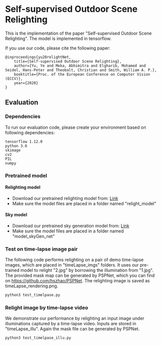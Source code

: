 # Self-supervised Outdoor Scene Relighting

This is the implementation of the paper "Self-supervised Outdoor Scene Relighting". The model is implemented in tensorflow.

If you use our code, please cite the following paper:

    @inproceedings{yu20relightNet,
        title={Self-supervised Outdoor Scene Relighting},
        author={Yu, Ye and Meka, Abhimitra and Elgharib, Mohamed and Seidel, Hans-Peter and Theobalt, Christian and Smith, William A. P.},
        booktitle={Proc. of the European Conference on Computer Vision (ECCV)},
        year={2020}
    }
    


## Evaluation

### Dependencies
To run our evaluation code, please create your environment based on following dependencies:

    tensorflow 1.12.0
    python 3.6
    skimage
    cv2
    PIL
    numpy

### Pretrained model

#### Relighting model
* Download our pretrained relighting model from: [Link](https://drive.google.com/uc?export=download&id=1IHIpTvzoCbZcuVY4KVYUaPelLzE5H9uz)
* Make sure the model files are placed in a folder named "relight_model"

#### Sky model
* Download our pretrained sky generation model from: [Link](https://drive.google.com/uc?export=download&id=1gvwDGFZN82C0Ankimoo1CXs9SveEezX1)
* Make sure the model files are placed in a folder named "model_skyGen_net"


### Test on time-lapse image pair
The following code performs relighting on a pair of demo time-lapse images, which are placed in "timeLapse_imgs" folders. It uses our pre-trained model to relight "2.jpg" by borrowing the illumination from "1.jpg". The provided mask map can be generated by PSPNet, which you can find on https://github.com/hszhao/PSPNet. The relighting image is saved as timeLapse_rendering.png.

```bash
python3 test_timelpase.py
```


### Relight image by time-lapse video
We demonstrate our performance by relighting an input image under illuminations captured by a time-lapse video. Inputs are stored in "timeLapse_illu". Again the mask file can be generated by PSPNet.

```bash
python3 test_timelpase_illu.py
```





